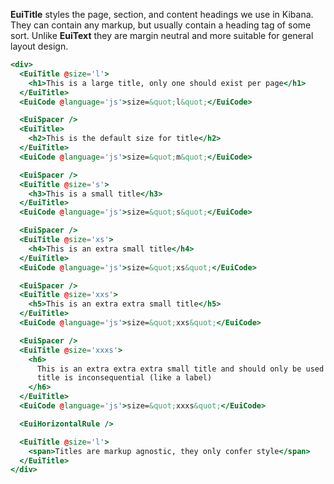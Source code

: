 <EuiText>
  <p>
<strong>EuiTitle</strong> styles the page, section, and content headings we use in Kibana. They can contain any markup, but usually contain a heading tag of some sort. Unlike <strong>EuiText</strong> they are margin neutral and more suitable for general layout design.
  </p>
</EuiText>

```hbs template
<div>
  <EuiTitle @size='l'>
    <h1>This is a large title, only one should exist per page</h1>
  </EuiTitle>
  <EuiCode @language='js'>size=&quot;l&quot;</EuiCode>

  <EuiSpacer />
  <EuiTitle>
    <h2>This is the default size for title</h2>
  </EuiTitle>
  <EuiCode @language='js'>size=&quot;m&quot;</EuiCode>

  <EuiSpacer />
  <EuiTitle @size='s'>
    <h3>This is a small title</h3>
  </EuiTitle>
  <EuiCode @language='js'>size=&quot;s&quot;</EuiCode>

  <EuiSpacer />
  <EuiTitle @size='xs'>
    <h4>This is an extra small title</h4>
  </EuiTitle>
  <EuiCode @language='js'>size=&quot;xs&quot;</EuiCode>

  <EuiSpacer />
  <EuiTitle @size='xxs'>
    <h5>This is an extra extra small title</h5>
  </EuiTitle>
  <EuiCode @language='js'>size=&quot;xxs&quot;</EuiCode>

  <EuiSpacer />
  <EuiTitle @size='xxxs'>
    <h6>
      This is an extra extra extra small title and should only be used when the
      title is inconsequential (like a label)
    </h6>
  </EuiTitle>
  <EuiCode @language='js'>size=&quot;xxxs&quot;</EuiCode>

  <EuiHorizontalRule />

  <EuiTitle @size='l'>
    <span>Titles are markup agnostic, they only confer style</span>
  </EuiTitle>
</div>
```
